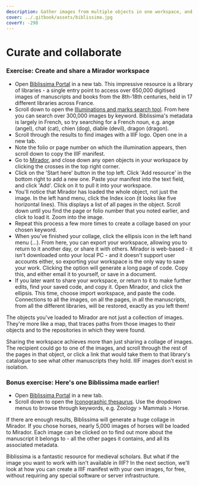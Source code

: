 ```yaml
---
description: Gather images from multiple objects in one workspace, and share with others
cover: ../.gitbook/assets/biblissima.jpg
coverY: -298
---
```


# Curate and collaborate

### Exercise: Create and share a Mirador workspace

* Open [Biblissima Portal](https://portail.biblissima.fr/en/) in a new tab. This impressive resource is a library of libraries - a single entry point to access over 650,000 digitised images of manuscripts and books from the 8th-18th centuries, held in 17 different libraries across France.
* Scroll down to open the [Illuminations and marks search tool](https://portail.biblissima.fr/en/bbma.view?vid=search-results\&facet:etype-facet=Illumination\&facet:etype-facet=Mark). From here you can search over 300,000 images by keyword. Biblissima's metadata is largely in French, so try searching for a French noun, e.g. ange (angel), chat (cat), chien (dog), diable (devil), dragon (dragon).
* Scroll through the results to find images with a IIIF logo. Open one in a new tab.
* Note the folio or page number on which the illumination appears, then scroll down to copy the IIIF manifest.
* Go to [Mirador](https://mirador-dev.netlify.app/\_\_tests\_\_/integration/mirador/), and close down any open objects in your workspace by clicking the crosses in the top right corner.
* Click on the 'Start here' button in the top left. Click 'Add resource' in the bottom right to add a new one. Paste your manifest into the text field, and click 'Add'. Click on it to pull it into your workspace.
* You'll notice that Mirador has loaded the whole object, not just the image. In the left hand menu, click the Index icon (it looks like five horizontal lines). This displays a list of all pages in the object. Scroll down until you find the page or folio number that you noted earlier, and click to load it. Zoom into the image.
* Repeat this process a few more times to create a collage based on your chosen keyword.
* When you've finished your collage, click the ellipsis icon in the left hand menu (...). From here, you can export your workspace, allowing you to return to it another day, or share it with others. Mirador is web-based - it isn't downloaded onto your local PC - and it doesn't support user accounts either, so exporting your workspace is the only way to save your work. Clicking the option will generate a long page of code. Copy this, and either email it to yourself, or save in a document.
* If you later want to share your workspace, or return to it to make further edits, find your saved code, and copy it. Open Mirador, and click the ellipsis. This time, choose import workspace, and paste the code. Connections to all the images, on all the pages, in all the manuscripts, from all the different libraries, will be restored, exactly as you left them!

The objects you've loaded to Mirador are not just a collection of images. They're more like a map, that traces paths from those images to their objects and to the repositories in which they were found.

Sharing the workspace achieves more than just sharing a collage of images. The recipient could go to one of the images, and scroll through the rest of the pages in that object, or click a link that would take them to that library's catalogue to see what other manuscripts they hold. IIIF images don’t exist in isolation.

### Bonus exercise: Here's one Biblissima made earlier!

* Open [Biblissima Portal](https://portail.biblissima.fr/en/) in a new tab.
* Scroll down to open the [Iconographic thesaurus](https://portail.biblissima.fr/en/ark:/43093/thb806db559f2abfe3bd6884def6909c7329f5a183). Use the dropdown menus to browse through keywords, e.g. Zoology > Mammals > Horse.

If there are enough results, Biblissima will generate a huge collage in Mirador. If you chose horses, nearly 5,000 images of horses will be loaded to Mirador. Each image can be clicked on to find out more about the manuscript it belongs to - all the other pages it contains, and all its associated metadata.

Biblissima is a fantastic resource for medieval scholars. But what if the image you want to work with isn't available in IIIF? In the next section, we'll look at how you can create a IIIF manifest with your own images, for free, without requiring any special software or server infrastructure.

